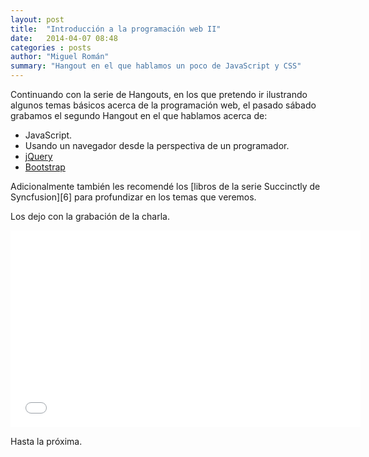 ```yaml
---
layout: post
title:  "Introducción a la programación web II"
date:   2014-04-07 08:48
categories : posts
author: "Miguel Román"
summary: "Hangout en el que hablamos un poco de JavaScript y CSS"
---
```


Continuando con la serie de Hangouts, en los que pretendo ir ilustrando algunos temas básicos acerca de la programación web, el pasado sábado grabamos el segundo Hangout en el que hablamos acerca de:

- JavaScript.
- Usando un navegador desde la perspectiva de un programador.
- [jQuery][1]
- [Bootstrap][2]

Adicionalmente también les recomendé los [libros de la serie Succinctly de Syncfusion][6] para profundizar en los temas que veremos.

Los dejo con la grabación de la charla.

<iframe width="560" height="315" src="//www.youtube.com/embed/2kcqdsHVPaQ" frameborder="0" allowfullscreen></iframe>

Hasta la próxima.

[1]: http://jquery.com/
[2]: http://getbootstrap.com/
[3]: https://www.syncfusion.com/resources/techportal/ebooks
